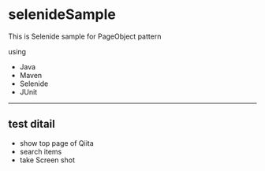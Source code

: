 # selenideSample
This is Selenide sample for PageObject pattern

using
- Java
- Maven
- Selenide
- JUnit

---

## test ditail
- show top page of Qiita
- search items
- take Screen shot
